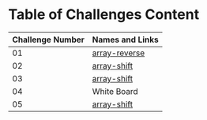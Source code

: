 # Table of Challenges Content

| Challenge Number | Names and Links                                                                                                                             |
| ---------------- | ------------------------------------------------------------------------------------------------------------------------------------------- |
| 01               | [array-reverse](https://github.com/mohammed-khamees/data-structures-and-algorithms/blob/main/javascript/code-challenges401/arrayReverse)    |
| 02               | [array-shift](https://github.com/mohammed-khamees/data-structures-and-algorithms/blob/main/javascript/code-challenges401/array-shift)       |
| 03               | [array-shift](https://github.com/mohammed-khamees/data-structures-and-algorithms/blob/main/javascript/code-challenges401/arrayBinarySearch) |
| 04               | White Board                                                                                                                                 |
| 05               | [array-shift](https://github.com/mohammed-khamees/data-structures-and-algorithms/blob/main/javascript/code-challenges401/linked-list)       |
